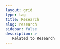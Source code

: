 ```yaml
---
layout: grid
type: tag
title: Research
slug: research
sidebar: false
description: >
   Related to Research
---
```

